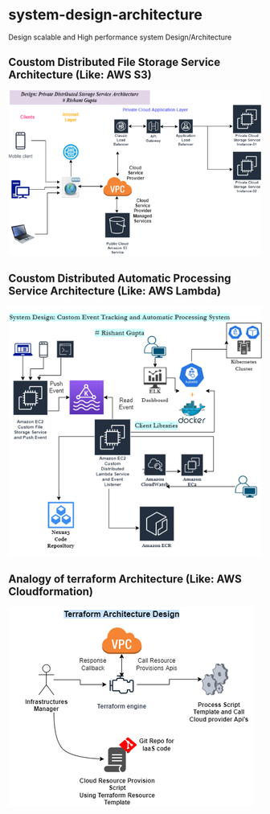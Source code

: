 # system-design-architecture
Design scalable and High performance system Design/Architecture 

## Coustom Distributed File Storage Service Architecture (Like: AWS S3)

<img src="https://github.com/rishant/system-design-architecture/blob/main/FileUploadService-Arch.drawio.png" alt="MyStorageService">

## Coustom Distributed Automatic Processing Service Architecture (Like: AWS Lambda)

<img src="https://github.com/rishant/system-design-architecture/blob/main/CustomLambdaEcoSystem.drawio.png" alt="MyAutomaticProcessing">

## Analogy of terraform Architecture (Like: AWS Cloudformation)

<img src="https://github.com/rishant/system-design-architecture/blob/main/Hashicorp_teraform_design_analogy.drawio.png" alt="Terraform">
